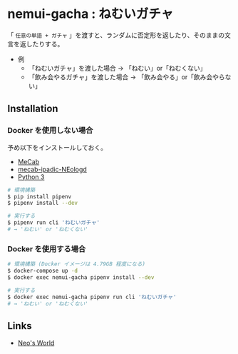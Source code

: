 # nemui-gacha : ねむいガチャ

「 `任意の単語 + ガチャ` 」を渡すと、ランダムに否定形を返したり、そのままの文言を返したりする。

- 例
    - 「ねむいガチャ」を渡した場合 → 「ねむい」or「ねむくない」
    - 「飲み会やるガチャ」を渡した場合 → 「飲み会やる」or「飲み会やらない」


## Installation

### Docker を使用しない場合

予め以下をインストールしておく。

- [MeCab](https://taku910.github.io/mecab/)
- [mecab-ipadic-NEologd](https://github.com/neologd/mecab-ipadic-neologd)
- [Python 3](https://www.python.org/)

```sh
# 環境構築
$ pip install pipenv
$ pipenv install --dev

# 実行する
$ pipenv run cli 'ねむいガチャ'
# → 'ねむい' or 'ねむくない'
```

### Docker を使用する場合

```sh
# 環境構築 (Docker イメージは 4.79GB 程度になる)
$ docker-compose up -d
$ docker exec nemui-gacha pipenv install --dev

# 実行する
$ docker exec nemui-gacha pipenv run cli 'ねむいガチャ'
# → 'ねむい' or 'ねむくない'
```


## Links

- [Neo's World](https://neos21.net/)
